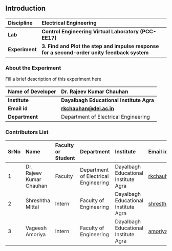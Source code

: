 ## Introduction


<b>Discipline | <b>Electrical Engineering
:--|:--|
<b> Lab | <b> Control Engineering Virtual Laboratory (PCC-EE17)
<b> Experiment|     <b> 3. Find and Plot the step and impulse response for a second-order unity feedback system

### About the Experiment 

Fill a brief description of this experiment here

<b>Name of Developer | <b> Dr. Rajeev Kumar Chauhan
:--|:--|
<b> Institute | <b>  Dayalbagh Educational Institute Agra
<b> Email id|     <b>  rkchauhan@dei.ac.in 
<b> Department |  Department of Electrical Engineering

### Contributors List

SrNo | Name | Faculty or Student | Department| Institute | Email id
:--|:--|:--|:--|:--|:--|
1 | Dr. Rajeev Kumar Chauhan | Faculty | Department of Electrical Engineering | Dayalbagh Educational Institute Agra | rkchauhan@dei.ac.in
2 | Shreshtha Mittal | Intern | Faculty of Engineering | Dayalbagh Educational Institute Agra | shresthmittall2000@gmail.com
3 | Vageesh Amoriya  | Intern | Faculty of Engineering | Dayalbagh Educational Institute Agra | amoriyavageesh01@gmail.com

